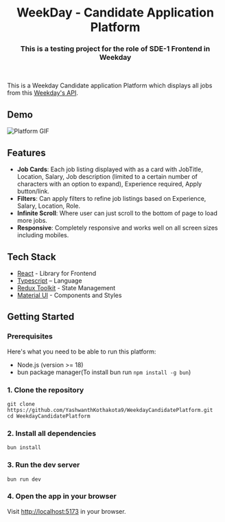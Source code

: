 <div align='center'>
    <h1 align='center'>WeekDay - Candidate Application Platform</h1>
    <h3>This is a testing project for the role of SDE-1 Frontend in Weekday</h3>
</div>

<br/>

This is a Weekday Candidate application Platform which displays all jobs from this [Weekday's API]("https://api.weekday.technology/adhoc/getSampleJdJSON").

## Demo

![Platform GIF](.github/images/Weekday.gif)

## Features

- **Job Cards**: Each job listing displayed with as a card with JobTitle, Location, Salary, Job description (limited to a certain number of characters with an option to expand), Experience required, Apply button/link.
- **Filters**: Can apply filters to refine job listings based on Experience, Salary, Location, Role.
- **Infinite Scroll**: Where user can just scroll to the bottom of page to load more jobs.
- **Responsive**: Completely responsive and works well on all screen sizes including mobiles.

## Tech Stack

- [React](https://react.dev/) - Library for Frontend
- [Typescript](https://www.typescriptlang.org/) – Language
- [Redux Toolkit](https://redux-toolkit.js.org/tutorials/rtk-query) - State Management
- [Material UI](https://mui.com/) - Components and Styles

## Getting Started

### Prerequisites

Here's what you need to be able to run this platform:

- Node.js (version >= 18)
- bun package manager(To install bun run `npm install -g bun`)

### 1. Clone the repository

```shell
git clone https://github.com/YashwanthKothakota9/WeekdayCandidatePlatform.git
cd WeekdayCandidatePlatform
```

### 2. Install all dependencies

```shell
bun install
```

### 3. Run the dev server

```shell
bun run dev
```

### 4. Open the app in your browser

Visit [http://localhost:5173](http://localhost:5173) in your browser.
